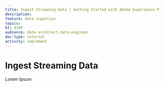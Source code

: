 ```yaml
---
title: Ingest Streaming Data | Getting Started with Adobe Experience Platform for Data Architects and Data Engineers
description: 
feature: data ingestion
topics: 
kt: 4348
audience: data-architect,data-engineer
doc-type: tutorial
activity: implement
---
```


# Ingest Streaming Data

Lorem Ipsum
